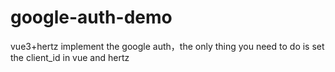 # google-auth-demo
vue3+hertz implement the google auth，the only thing you need to do is set the client_id in vue and hertz
